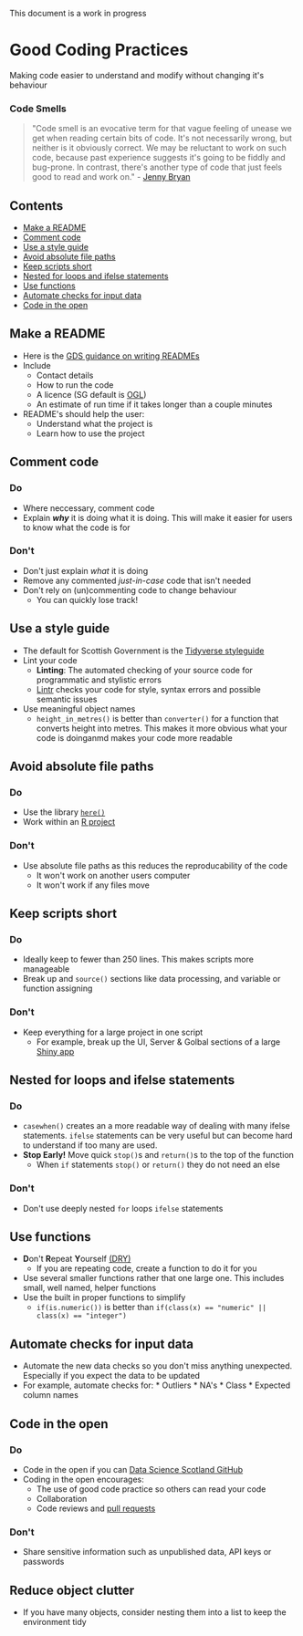 This document is a work in progress

# Good Coding Practices
Making code easier to understand and modify without changing it's behaviour

### Code Smells

> "Code smell is an evocative term for that vague feeling of unease we get when reading certain bits of code. It's not necessarily wrong, but neither is it obviously correct. We may be reluctant to work on such code, because past experience suggests it's going to be fiddly and bug-prone. In contrast, there's another type of code that just feels good to read and work on." - [Jenny Bryan](https://github.com/jennybc/code-smells-and-feels#:~:text=GitHub%3A%20%40jennybc%20%22Code%20smell%22%20is%20an%20evocative%20term,suggests%20it%27s%20going%20to%20be%20fiddly%20and%20bug-prone.)

## Contents
- [Make a README](#make-a-readme)
- [Comment code](#comment-code)
- [Use a style guide](#use-a-style-guide)
- [Avoid absolute file paths](#avoid-absolute-file-paths)
- [Keep scripts short](#keep-scripts-short)
- [Nested for loops and ifelse statements](#nested-for-loops-and-ifelse-statements)
- [Use functions](#use-functions)
- [Automate checks for input data](#automate-checks-for-input-data)
- [Code in the open](#code-in-the-open)



## Make a README 
  * Here is the [GDS guidance on writing READMEs](https://gds-way.cloudapps.digital/manuals/readme-guidance.html#writing-readmes)
  * Include
      * Contact details
      * How to run the code
      * A licence (SG default is [OGL](http://www.nationalarchives.gov.uk/doc/open-government-licence/version/3/))
      * An estimate of run time if it takes longer than a couple minutes
  * README's should help the user: 
      * Understand what the project is
      * Learn how to use the project
      
      
## Comment code
### Do
* Where neccessary, comment code 
* Explain _**why**_ it is doing what it is doing. This will make it easier for users to know what the code is for
### Don't
* Don't just explain *what* it is doing
* Remove any commented *just-in-case* code that isn't needed
* Don't rely on (un)commenting code to change behaviour
    * You can quickly lose track!
  
## Use a style guide 
* The default for Scottish Government is the [Tidyverse styleguide](https://style.tidyverse.org/)
* Lint your code
    * **Linting**: The automated checking of your source code for programmatic and stylistic errors
    * [Lintr](https://github.com/jimhester/lintr) checks your code for style, syntax errors and possible semantic issues
* Use meaningful object names
    * `height_in_metres()` is better than `converter()` for a function that converts height into metres. This makes it more obvious what your code is doinganmd makes your code more readable
  
## Avoid absolute file paths
### Do
* Use the library [`here()`](https://github.com/krlmlr/here)
* Work within an [R project](https://support.rstudio.com/hc/en-us/articles/200526207-Using-Projects)
### Don't
* Use absolute file paths as this reduces the reproducability of the code
    * It won't work on another users computer
    * It won't work if any files move
      
## Keep scripts short
### Do
* Ideally keep to fewer than 250 lines. This makes scripts more manageable
* Break up and `source()` sections like data processing, and variable or function assigning
### Don't
* Keep everything for a large project in one script  
    * For example, break up the UI, Server & Golbal sections of a large [Shiny app](https://shiny.rstudio.com/articles/basics.html)
  
 
  
## Nested for loops and ifelse statements
### Do
* `casewhen()` creates an a more readable way of dealing with many ifelse statements. `ifelse` statements can be very useful but can become hard to understand if too many are used.
* **Stop Early!** Move quick `stop()`s and `return()`s to the top of the function
  * When `if` statements `stop()` or `return()` they do not need an else
### Don't
* Don't use deeply nested `for` loops `ifelse` statements
  
## Use functions
  * **D**on't **R**epeat **Y**ourself [(DRY)](https://en.wikipedia.org/wiki/Don%27t_repeat_yourself)
      * If you are repeating code, create a function to do it for you
  * Use several smaller functions rather that one large one. This includes small, well named, helper functions
  * Use the built in proper functions to simplify 
      * `if(is.numeric())` is better than `if(class(x) == "numeric" || class(x) == "integer")`
 
## Automate checks for input data
* Automate the new data checks so you don't miss anything unexpected. Especially if you expect the data to be updated
* For example, automate checks for:
      * Outliers
      * NA's
      * Class
      * Expected column names
      
  
## Code in the open 
### Do
* Code in the open if you can [Data Science Scotland GitHub](https://github.com/DataScienceScotland)
* Coding in the open encourages:
     * The use of good code practice so others can read your code
     * Collaboration
     * Code reviews and [pull requests](https://docs.github.com/en/free-pro-team@latest/desktop/contributing-and-collaborating-using-github-desktop/creating-an-issue-or-pull-request)
### Don't
* Share sensitive information such as unpublished data, API keys or passwords
  
## Reduce object clutter
* If you have many objects, consider nesting them into a list to keep the environment tidy



